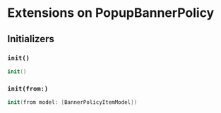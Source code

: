 # Extensions on PopupBannerPolicy

## Initializers

### `init()`

``` swift
init() 
```

### `init(from:)`

``` swift
init(from model: [BannerPolicyItemModel]) 
```
